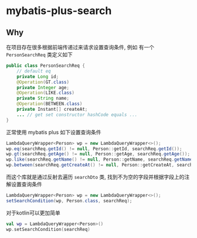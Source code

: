 # mybatis-plus-search
## Why
在项目存在很多根据前端传递过来请求设置查询条件, 例如
有一个 `PersonSearchReq` 类定义如下
```java
public class PersonSearchReq {
    // default eq
    private Long id;
    @Operation(GT.class)
    private Integer age;
    @Operation(LIKE.class)
    private String name;
    @Operation(BETWEEN.class)
    private Instant[] createAt;
    ... // get set constructor hashCode equals ...
}
```
正常使用 mybatis plus 如下设置查询条件
```java
LambdaQueryWrapper<Person> wp = new LambdaQueryWrapper<>();
wp.eq(searchReq.getId() != null, Person::getId, searchReq.getId());
wp.gt(searchReq.getAge() != null, Person::getAge, searchReq.getAge());
wp.like(searchReq.getName() != null, Person::getName, searchReq.getName());
wp.between(searchReq.getCreateAt() != null, Person::getCreateAt, searchReq.getCreateAt()[0], searchReq.getCreateAt()[1]);
```
而这个库就是通过反射去遍历 `searchDto` 类, 找到不为空的字段并根据字段上的注解设置查询条件
```java
LambdaQueryWrapper<Person> wp = new LambdaQueryWrapper<>();
setSearchCondition(wp, Person.class, searchReq);
```
对于kotlin可以更加简单
```kotlin
val wp = LambdaQueryWrapper<Person>()
wp.setSearchCondition(searchReq)
```
